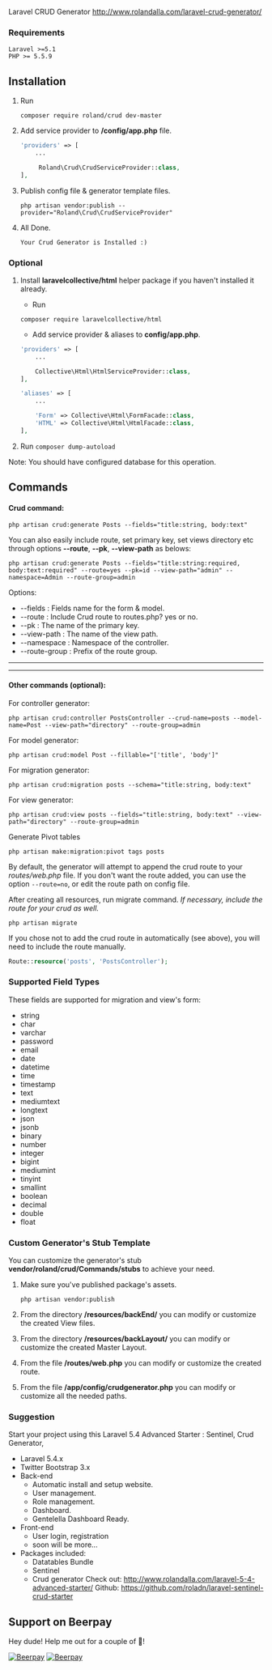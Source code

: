 
Laravel CRUD Generator
<a href="http://www.rolandalla.com/laravel-crud-generator/">http://www.rolandalla.com/laravel-crud-generator/ </a>
### Requirements
    Laravel >=5.1
    PHP >= 5.5.9

## Installation

1. Run
    ```
    composer require roland/crud dev-master
    ```

2. Add service provider to **/config/app.php** file.
    ```php
    'providers' => [
        ...

         Roland\Crud\CrudServiceProvider::class,
    ],
    ```
  

3. Publish config file & generator template files.
    ```
    php artisan vendor:publish --provider="Roland\Crud\CrudServiceProvider"
    ```
4. All Done.
    ```
    Your Crud Generator is Installed :)
    ```
### Optional

1. Install **laravelcollective/html** helper package if you haven't installed it already.
    * Run

    ```
    composer require laravelcollective/html
    ```

    * Add service provider & aliases to **config/app.php**.
    ```php
    'providers' => [
        ...

        Collective\Html\HtmlServiceProvider::class,
    ],

    'aliases' => [
        ...

        'Form' => Collective\Html\FormFacade::class,
        'HTML' => Collective\Html\HtmlFacade::class,
    ],
    ```
2. Run ```composer dump-autoload```

Note: You should have configured database for this operation.

## Commands

#### Crud command:

```
php artisan crud:generate Posts --fields="title:string, body:text"
```

You can also easily include route, set primary key, set views directory etc through options **--route**, **--pk**, **--view-path** as belows:

```
php artisan crud:generate Posts --fields="title:string:required, body:text:required" --route=yes --pk=id --view-path="admin" --namespace=Admin --route-group=admin
```

Options:

- --fields : Fields name for the form & model.
- --route : Include Crud route to routes.php? yes or no.
- --pk : The name of the primary key.
- --view-path : The name of the view path.
- --namespace : Namespace of the controller.
- --route-group : Prefix of the route group.

-----------
-----------


#### Other commands (optional):

For controller generator:

```
php artisan crud:controller PostsController --crud-name=posts --model-name=Post --view-path="directory" --route-group=admin
```

For model generator:

```
php artisan crud:model Post --fillable="['title', 'body']"
```

For migration generator:

```
php artisan crud:migration posts --schema="title:string, body:text"
```

For view generator:

```
php artisan crud:view posts --fields="title:string, body:text" --view-path="directory" --route-group=admin
```
Generate Pivot tables

```
php artisan make:migration:pivot tags posts
```

By default, the generator will attempt to append the crud route to your *routes/web.php* file. If you don't want the route added, you can use the option ```--route=no```, or edit the route path on config file.

After creating all resources, run migrate command. *If necessary, include the route for your crud as well.*

```
php artisan migrate
```

If you chose not to add the crud route in automatically (see above), you will need to include the route manually.
```php
Route::resource('posts', 'PostsController');
```

### Supported Field Types

These fields are supported for migration and view's form:

* string
* char
* varchar
* password
* email
* date
* datetime
* time
* timestamp
* text
* mediumtext
* longtext
* json
* jsonb
* binary
* number
* integer
* bigint
* mediumint
* tinyint
* smallint
* boolean
* decimal
* double
* float

### Custom Generator's Stub Template

You can customize the generator's stub **vendor/roland/crud/Commands/stubs** to achieve your need.

1. Make sure you've published package's assets.
    ```
    php artisan vendor:publish
    ```
2. From the directory **/resources/backEnd/** you can modify or customize the created View files.

3. From the directory **/resources/backLayout/** you can modify or customize the created Master Layout.

4. From the file **/routes/web.php** you can modify or customize the created route.

4. From the file **/app/config/crudgenerator.php** you can modify or customize all the needed paths.


### Suggestion 
Start your project using this Laravel 5.4 Advanced Starter :
Sentinel,
Crud Generator,
* Laravel 5.4.x
* Twitter Bootstrap 3.x
* Back-end
    * Automatic install and setup website.
    * User management.
    * Role management.
    * Dashboard.
    * Gentelella Dashboard Ready.
* Front-end
    * User login, registration
    * soon will be more...
* Packages included:
    * Datatables Bundle
    * Sentinel
    * Crud generator
Check out: http://www.rolandalla.com/laravel-5-4-advanced-starter/
Github: https://github.com/roladn/laravel-sentinel-crud-starter







## Support on Beerpay
Hey dude! Help me out for a couple of :beers:!

[![Beerpay](https://beerpay.io/roladn/laravelcrud/badge.svg?style=beer-square)](https://beerpay.io/roladn/laravelcrud)  [![Beerpay](https://beerpay.io/roladn/laravelcrud/make-wish.svg?style=flat-square)](https://beerpay.io/roladn/laravelcrud?focus=wish)